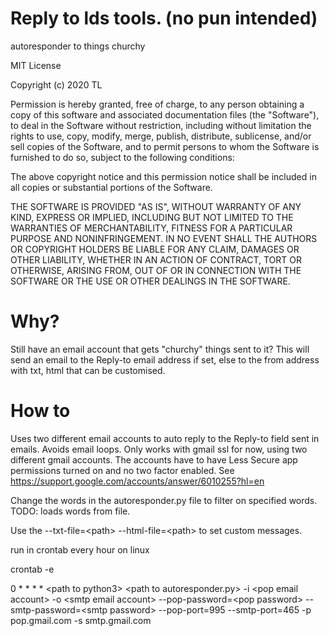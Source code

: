 # Reply to lds tools. (no pun intended)
autoresponder to things churchy

MIT License

Copyright (c) 2020 TL

Permission is hereby granted, free of charge, to any person obtaining a copy
of this software and associated documentation files (the "Software"), to deal
in the Software without restriction, including without limitation the rights
to use, copy, modify, merge, publish, distribute, sublicense, and/or sell
copies of the Software, and to permit persons to whom the Software is
furnished to do so, subject to the following conditions:

The above copyright notice and this permission notice shall be included in all
copies or substantial portions of the Software.

THE SOFTWARE IS PROVIDED "AS IS", WITHOUT WARRANTY OF ANY KIND, EXPRESS OR
IMPLIED, INCLUDING BUT NOT LIMITED TO THE WARRANTIES OF MERCHANTABILITY,
FITNESS FOR A PARTICULAR PURPOSE AND NONINFRINGEMENT. IN NO EVENT SHALL THE
AUTHORS OR COPYRIGHT HOLDERS BE LIABLE FOR ANY CLAIM, DAMAGES OR OTHER
LIABILITY, WHETHER IN AN ACTION OF CONTRACT, TORT OR OTHERWISE, ARISING FROM,
OUT OF OR IN CONNECTION WITH THE SOFTWARE OR THE USE OR OTHER DEALINGS IN THE
SOFTWARE.

# Why?

Still have an email account that gets "churchy" things sent to it? This will send an email to the Reply-to email address if set, else to the from address with txt, html that can be customised.

# How to

Uses two different email accounts to auto reply to the Reply-to field sent in emails. Avoids email loops. Only works with gmail ssl for now, using two different gmail accounts. The accounts have to have Less Secure app permissions turned on and no two factor enabled. 
See https://support.google.com/accounts/answer/6010255?hl=en

Change the words in the autoresponder.py file to filter on specified words. TODO: loads words from file.

Use the --txt-file=\<path> --html-file=\<path> to set custom messages.

run in crontab every hour on linux

crontab -e

0 * * * * \<path to python3> \<path to autoresponder.py> -i \<pop email account> -o \<smtp email account> --pop-password=\<pop password> --smtp-password=\<smtp password> --pop-port=995 --smtp-port=465 -p pop.gmail.com -s smtp.gmail.com
